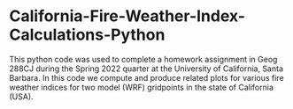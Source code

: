 # California-Fire-Weather-Index-Calculations-Python
This python code was used to complete a homework assignment in Geog 288CJ during the Spring 2022 quarter at the University of California, Santa Barbara. In this code we compute and produce related plots for various fire weather indices for two model (WRF) gridpoints in the state of California (USA).
